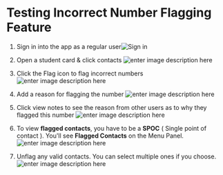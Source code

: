 # Testing Incorrect Number Flagging Feature

 1. Sign in into the app as a regular user![Sign in](https://www.evernote.com/shard/s282/sh/e77160fb-d994-49be-a8fe-f69ba74d0526/dc90ee37c5bbd6db/res/3d2485af-2dbd-47d4-8432-a92939fe1b7d/skitch.png)

 2. Open a student card & click contacts
![enter image description here](https://www.evernote.com/shard/s282/sh/bd60a8c1-ee4f-482e-a60d-4f6488059a0f/332fd37cc06ce50b/res/a75bd0fe-8085-4315-9eb4-9370f37b4bf0/skitch.png)

 4. Click the Flag icon to flag incorrect numbers
![enter image description here](https://www.evernote.com/shard/s282/sh/d6344b0b-1fd6-4e5d-8b25-3ff1fb843c58/8013679baccaa2ce/res/47e5cb51-9279-4da5-b48e-45dea86d6a86/skitch.png)

 4. Add a reason for flagging the number
![enter image description here](https://www.evernote.com/shard/s282/sh/ae5b2c7b-73c5-4341-9667-0c99b5491991/0937c0212e192753/res/22ad45e0-85b3-4f55-96c4-fe777f9c4403/skitch.png)

 5. Click view notes to see the reason from other users as to why they flagged this number
 ![enter image description here](https://www.evernote.com/shard/s282/sh/f95f4e29-1051-4231-979a-a0a077e919d4/50769fc3552d705f/res/08dc26dd-4411-4408-9c98-4d516c856af2/skitch.png)

 6. To view **flagged contacts**, you have to be a **SPOC** ( Single point of contact ). You'll see **Flagged Contacts** on the Menu Panel. ![enter image description here](https://www.evernote.com/shard/s282/sh/45925650-39bc-43fd-b4e8-92e614984224/d763e399d40a64a4/res/a56ea2e9-69a6-49fe-a13d-089c80e1e4a9/skitch.png)

7. Unflag any valid contacts. You can select multiple ones if you choose. 
![enter image description here](https://www.evernote.com/shard/s282/sh/2e33743d-a2e1-4038-8647-76861d16611c/ea592fb8d7fbf814/res/912e8c95-c521-459c-8a9d-504d8bafa18d/skitch.png)